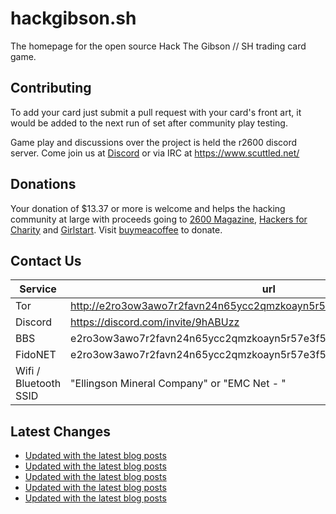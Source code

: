 # hackgibson.sh
The homepage for the open source Hack The Gibson // SH trading card game.


## Contributing

To add your card just submit a pull request with your card's front art, it would be added to the next run of set after community play testing.

Game play and discussions over the project is held the r2600 discord server. Come join us at [Discord](https://discord.com/invite/9hABUzz) or via IRC at https://www.scuttled.net/


## Donations

Your donation of $13.37 or more is welcome and helps the hacking community at large with proceeds going to [2600 Magazine](https://2600.com/), [Hackers for Charity](https://hackersforcharity.org) and [Girlstart](https://girlstart.org).  Visit [buymeacoffee](https://www.buymeacoffee.com/hackgibson.sh) to donate.


## Contact Us

Service | url
-|-
Tor | http://e2ro3ow3awo7r2favn24n65ycc2qmzkoayn5r57e3f56nvjwdcgg32ad.onion
Discord | https://discord.com/invite/9hABUzz
BBS | e2ro3ow3awo7r2favn24n65ycc2qmzkoayn5r57e3f56nvjwdcgg32ad.onion:23
FidoNET | e2ro3ow3awo7r2favn24n65ycc2qmzkoayn5r57e3f56nvjwdcgg32ad.onion:24554
Wifi / Bluetooth SSID | "Ellingson Mineral Company" or "EMC Net - <fidonet address>"

## Latest Changes
<!-- BLOG-POST-LIST:START -->
- [Updated with the latest blog posts](https://github.com/DFW2600/hackgibson.sh/commit/79d59bbeb342fa2d03d9b8d2e2cc38f797318d77)
- [Updated with the latest blog posts](https://github.com/DFW2600/hackgibson.sh/commit/b8b36ed23ccdac8463206bb7d22063f5b72a3a53)
- [Updated with the latest blog posts](https://github.com/DFW2600/hackgibson.sh/commit/771ee95b1c25b3d37916c419187dfd2a1751c226)
- [Updated with the latest blog posts](https://github.com/DFW2600/hackgibson.sh/commit/662c2b2955f769d0203d5ee4a58e75e568e547bf)
- [Updated with the latest blog posts](https://github.com/DFW2600/hackgibson.sh/commit/15b5931dc83e31f8e31cc48a2aff721f6da3ee68)
<!-- BLOG-POST-LIST:END -->
